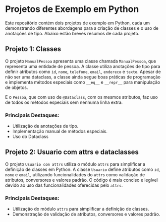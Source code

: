 # Projetos de Exemplo em Python

Este repositório contém dois projetos de exemplo em Python, cada um demonstrando diferentes abordagens para a criação de classes e o uso de anotações de tipo. Abaixo estão breves resumos de cada projeto.

## Projeto 1: Classes

O projeto `ManualPessoa` apresenta uma classe chamada `ManualPessoa`, que representa uma entidade de pessoa. A classe utiliza anotações de tipo para definir atributos como `id`, `nome`, `telefone`, `email`, `endereco` e `texto`. Apesar de não ser uma dataclass, a classe ainda segue boas práticas de programação e implementa métodos especiais como `__eq__` e `__repr__` para manipulação de objetos.

E o `Pessoa`, que com uso de `@Dataclass`, com os mesmos atributos, faz uso de todos os métodos especiais sem nenhuma linha extra. 

### Principais Destaques:
- Utilização de anotações de tipo.
- Implementação manual de métodos especiais.
- Uso do Dataclass

## Projeto 2: Usuario com attrs  e dataclasses

O projeto `Usuario com attrs` utiliza o módulo `attrs` para simplificar a definição de classes em Python. A classe `Usuario` define atributos como `id`, `nome` e `email`, utilizando funcionalidades do `attrs` como validação de atributos, conversores e valores padrão. O código é mais conciso e legível devido ao uso das funcionalidades oferecidas pelo `attrs`.

### Principais Destaques:
- Utilização do módulo `attrs` para simplificar a definição de classes.
- Demonstração de validação de atributos, conversores e valores padrão.